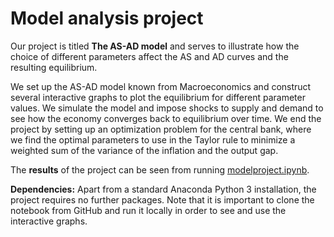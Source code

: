 # Model analysis project

Our project is titled **The AS-AD model** and serves to illustrate how the choice of different parameters affect the AS and AD curves and the resulting equilibrium. 

We set up the AS-AD model known from Macroeconomics and construct several interactive graphs to plot the equilibrium for different parameter values. We simulate the model and impose shocks to supply and demand to see how the economy converges back to equilibrium over time. We end the project by setting up an optimization problem for the central bank, where we find the optimal parameters to use in the Taylor rule to minimize a weighted sum of the variance of the inflation and the output gap.

The **results** of the project can be seen from running [modelproject.ipynb](modelproject.ipynb).

**Dependencies:** Apart from a standard Anaconda Python 3 installation, the project requires no further packages. Note that it is important to clone the notebook from GitHub and run it locally in order to see and use the interactive graphs.